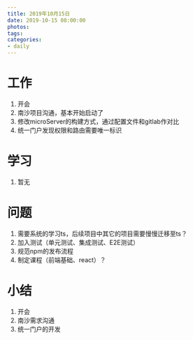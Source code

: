 ```yaml
---
title: 2019年10月15日
date: 2019-10-15 08:00:00
photos:
tags: 
categories:
- daily
---
```


# 工作

1. 开会
2. 南沙项目沟通，基本开始启动了
3. 修改microServer的构建方式，通过配置文件和gitlab作对比
4. 统一门户发现权限和路由需要唯一标识

# 学习

1. 暂无

# 问题

1. 需要系统的学习ts，后续项目中其它的项目需要慢慢迁移至ts？
2. 加入测试（单元测试、集成测试、E2E测试）
3. 规范npm的发布流程
4. 制定课程（前端基础、react）？

# 小结

1. 开会
2. 南沙需求沟通
3. 统一门户的开发